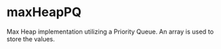 # maxHeapPQ
Max Heap implementation utilizing a Priority Queue.
An array is used to store the values.
